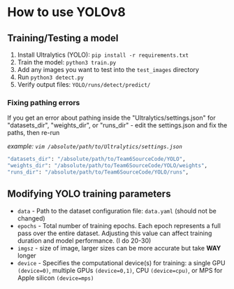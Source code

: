 # How to use YOLOv8

## Training/Testing a model
1. Install Ultralytics (YOLO): `pip install -r requirements.txt`
2. Train the model: `python3 train.py`
3. Add any images you want to test into the `test_images` directory
4. Run `python3 detect.py`
5. Verify output files: `YOLO/runs/detect/predict/`

### Fixing pathing errors
If you get an error about pathing inside the "Ultralytics/settings.json" for "datasets_dir", "weights_dir", or "runs_dir" - edit the settings.json and fix the paths, then re-run

*example: `vim /absolute/path/to/Ultralytics/settings.json`*
```bash
"datasets_dir": "/absolute/path/to/Team6SourceCode/YOLO",
"weights_dir": "/absolute/path/to/Team6SourceCode/YOLO/weights",
"runs_dir": "/absolute/path/to/Team6SourceCode/YOLO/runs",
```

## Modifying YOLO training parameters
* `data` - Path to the dataset configuration file: `data.yaml` (should not be changed)
* `epochs` - Total number of training epochs. Each epoch represents a full pass over the entire dataset. Adjusting this value can affect training duration and model performance. (I do 20-30)
* `imgsz` - size of image, larger sizes can be more accurate but take **WAY** longer
* `device` - Specifies the computational device(s) for training: a single GPU `(device=0)`, multiple GPUs `(device=0,1)`, CPU `(device=cpu)`, or MPS for Apple silicon `(device=mps)`